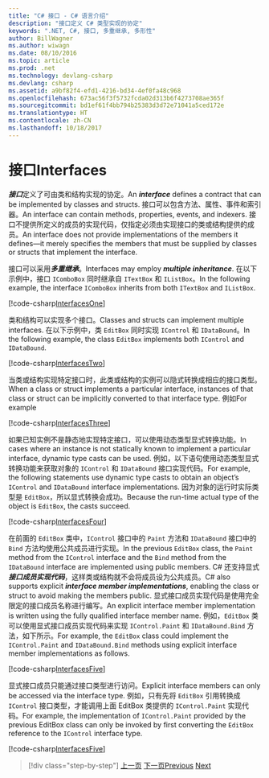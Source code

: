 ```yaml
---
title: "C# 接口 - C# 语言介绍"
description: "接口定义 C# 类型实现的协定"
keywords: ".NET, C#, 接口, 多重继承, 多形性"
author: BillWagner
ms.author: wiwagn
ms.date: 08/10/2016
ms.topic: article
ms.prod: .net
ms.technology: devlang-csharp
ms.devlang: csharp
ms.assetid: a9bf82f4-efd1-4216-bd34-4ef0fa48c968
ms.openlocfilehash: 673ac56f3f5732fcda02d313b6f4273708ae365f
ms.sourcegitcommit: bd1ef61f4bb794b25383d3d72e71041a5ced172e
ms.translationtype: HT
ms.contentlocale: zh-CN
ms.lasthandoff: 10/18/2017
---
```

# <a name="interfaces"></a><span data-ttu-id="6fc03-104">接口</span><span class="sxs-lookup"><span data-stu-id="6fc03-104">Interfaces</span></span>

<span data-ttu-id="6fc03-105">***接口***定义了可由类和结构实现的协定。</span><span class="sxs-lookup"><span data-stu-id="6fc03-105">An ***interface*** defines a contract that can be implemented by classes and structs.</span></span> <span data-ttu-id="6fc03-106">接口可以包含方法、属性、事件和索引器。</span><span class="sxs-lookup"><span data-stu-id="6fc03-106">An interface can contain methods, properties, events, and indexers.</span></span> <span data-ttu-id="6fc03-107">接口不提供所定义的成员的实现代码，仅指定必须由实现接口的类或结构提供的成员。</span><span class="sxs-lookup"><span data-stu-id="6fc03-107">An interface does not provide implementations of the members it defines—it merely specifies the members that must be supplied by classes or structs that implement the interface.</span></span>

<span data-ttu-id="6fc03-108">接口可以采用***多重继承***。</span><span class="sxs-lookup"><span data-stu-id="6fc03-108">Interfaces may employ ***multiple inheritance***.</span></span> <span data-ttu-id="6fc03-109">在以下示例中，接口 `IComboBox` 同时继承自 `ITextBox` 和 `IListBox`。</span><span class="sxs-lookup"><span data-stu-id="6fc03-109">In the following example, the interface `IComboBox` inherits from both `ITextBox` and `IListBox`.</span></span>

[!code-csharp[InterfacesOne](../../../samples/snippets/csharp/tour/interfaces/Program.cs#L5-L17)]

<span data-ttu-id="6fc03-110">类和结构可以实现多个接口。</span><span class="sxs-lookup"><span data-stu-id="6fc03-110">Classes and structs can implement multiple interfaces.</span></span> <span data-ttu-id="6fc03-111">在以下示例中，类 `EditBox` 同时实现 `IControl` 和 `IDataBound`。</span><span class="sxs-lookup"><span data-stu-id="6fc03-111">In the following example, the class `EditBox` implements both `IControl` and `IDataBound`.</span></span>

[!code-csharp[InterfacesTwo](../../../samples/snippets/csharp/tour/interfaces/Program.cs#L19-L27)]

<span data-ttu-id="6fc03-112">当类或结构实现特定接口时，此类或结构的实例可以隐式转换成相应的接口类型。</span><span class="sxs-lookup"><span data-stu-id="6fc03-112">When a class or struct implements a particular interface, instances of that class or struct can be implicitly converted to that interface type.</span></span> <span data-ttu-id="6fc03-113">例如</span><span class="sxs-lookup"><span data-stu-id="6fc03-113">For example</span></span>

[!code-csharp[InterfacesThree](../../../samples/snippets/csharp/tour/interfaces/Program.cs#L33-L35)]

<span data-ttu-id="6fc03-114">如果已知实例不是静态地实现特定接口，可以使用动态类型显式转换功能。</span><span class="sxs-lookup"><span data-stu-id="6fc03-114">In cases where an instance is not statically known to implement a particular interface, dynamic type casts can be used.</span></span> <span data-ttu-id="6fc03-115">例如，以下语句使用动态类型显式转换功能来获取对象的 `IControl` 和 `IDataBound` 接口实现代码。</span><span class="sxs-lookup"><span data-stu-id="6fc03-115">For example, the following statements use dynamic type casts to obtain an object’s `IControl` and `IDataBound` interface implementations.</span></span> <span data-ttu-id="6fc03-116">因为对象的运行时实际类型是 `EditBox`，所以显式转换会成功。</span><span class="sxs-lookup"><span data-stu-id="6fc03-116">Because the run-time actual type of the object is `EditBox`, the casts succeed.</span></span>

[!code-csharp[InterfacesFour](../../../samples/snippets/csharp/tour/interfaces/Program.cs#L40-L42)]

<span data-ttu-id="6fc03-117">在前面的 `EditBox` 类中，`IControl` 接口中的 `Paint` 方法和 `IDataBound` 接口中的 `Bind` 方法均使用公共成员进行实现。</span><span class="sxs-lookup"><span data-stu-id="6fc03-117">In the previous `EditBox` class, the `Paint` method from the `IControl` interface and the `Bind` method from the `IDataBound` interface are implemented using public members.</span></span> <span data-ttu-id="6fc03-118">C# 还支持显式***接口成员实现代码***，这样类或结构就不会将成员设为公共成员。</span><span class="sxs-lookup"><span data-stu-id="6fc03-118">C# also supports explicit ***interface member implementations***, enabling the class or struct to avoid making the members public.</span></span> <span data-ttu-id="6fc03-119">显式接口成员实现代码是使用完全限定的接口成员名称进行编写。</span><span class="sxs-lookup"><span data-stu-id="6fc03-119">An explicit interface member implementation is written using the fully qualified interface member name.</span></span> <span data-ttu-id="6fc03-120">例如，`EditBox` 类可以使用显式接口成员实现代码来实现 `IControl.Paint` 和 `IDataBound.Bind` 方法，如下所示。</span><span class="sxs-lookup"><span data-stu-id="6fc03-120">For example, the `EditBox` class could implement the `IControl.Paint` and `IDataBound.Bind` methods using explicit interface member implementations as follows.</span></span>

[!code-csharp[InterfacesFive](../../../samples/snippets/csharp/tour/interfaces/Program.cs#L60-L64)]

<span data-ttu-id="6fc03-121">显式接口成员只能通过接口类型进行访问。</span><span class="sxs-lookup"><span data-stu-id="6fc03-121">Explicit interface members can only be accessed via the interface type.</span></span> <span data-ttu-id="6fc03-122">例如，只有先将 `EditBox` 引用转换成 `IControl` 接口类型，才能调用上面 EditBox 类提供的 `IControl.Paint` 实现代码。</span><span class="sxs-lookup"><span data-stu-id="6fc03-122">For example, the implementation of `IControl.Paint` provided by the previous EditBox class can only be invoked by first converting the `EditBox` reference to the `IControl` interface type.</span></span>

[!code-csharp[InterfacesFive](../../../samples/snippets/csharp/tour/interfaces/Program.cs#L71-L74)]

>[!div class="step-by-step"]
<span data-ttu-id="6fc03-123">[上一页](arrays.md)
[下一页](enums.md)</span><span class="sxs-lookup"><span data-stu-id="6fc03-123">[Previous](arrays.md)
[Next](enums.md)</span></span>
